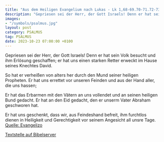 ```yaml
---
title: "Aus dem Heiligen Evangelium nach Lukas - Lk 1,68-69.70-71.72-73.74-75"
description: "Gepriesen sei der Herr, der Gott Israels! Denn er hat sein Volk besucht und ihm Erlösung geschaffen; er hat uns einen starken Retter erweckt im Hause seines Knechtes David.  So hat er verheißen von alters her durch den Mund seiner heiligen Propheten. Er hat uns errettet vor un...."
images:
- "/symbols/psalmus.jpg"
layout: post
category: PSALMUS
tag: PSALMUS
date: 2023-10-23 07:00:00 +0100
---
```

Gepriesen sei der Herr, der Gott Israels!
Denn er hat sein Volk besucht und ihm Erlösung geschaffen;
er hat uns einen starken Retter erweckt
im Hause seines Knechtes David.

So hat er verheißen von alters her
durch den Mund seiner heiligen Propheten.
Er hat uns errettet vor unseren Feinden
und aus der Hand aller, die uns hassen;

Er hat das Erbarmen mit den Vätern an uns vollendet
und an seinen heiligen Bund gedacht.<!--more-->
Er hat an den Eid gedacht,
den er unserm Vater Abraham geschworen hat.

Er hat uns geschenkt,
dass wir, aus Feindeshand befreit, ihm furchtlos dienen
in Heiligkeit und Gerechtigkeit
vor seinem Angesicht all unsre Tage.<br>
[Quelle: Evangelizo](https://evangeliumtagfuertag.org/DE/gospel)

[Textstelle auf Bibelserver](https://www.bibleserver.com/EU/ps1,68-69.70-71.72-73.74-75)
